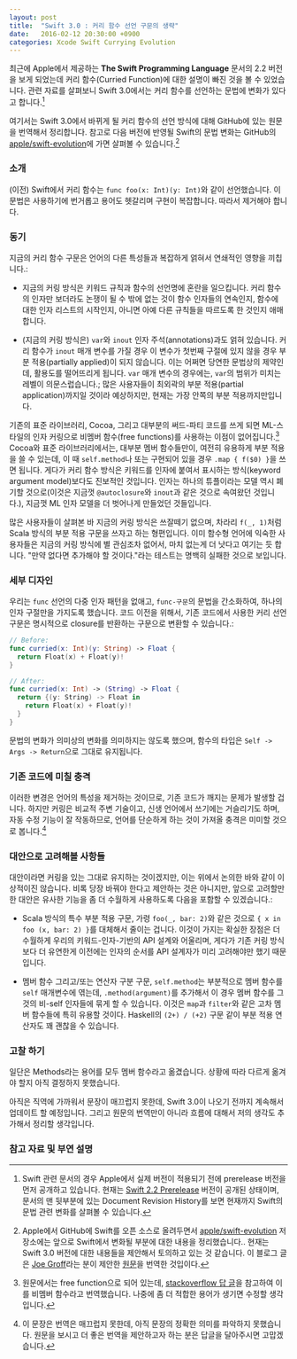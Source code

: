 ```yaml
---
layout: post
title:  "Swift 3.0 : 커리 함수 선언 구문의 생략"
date:   2016-02-12 20:30:00 +0900
categories: Xcode Swift Currying Evolution
---
```


최근에 Apple에서 제공하는 **The Swift Programming Language** 문서의 2.2 버전을 보게 되었는데 커리 함수(Curried Function)에 대한 설명이 빠진 것을 볼 수 있었습니다. 관련 자료를 살펴보니 Swift 3.0에서는 커리 함수를 선언하는 문법에 변화가 있다고 합니다.[^Prerelease]

여기서는 Swift 3.0에서 바뀌게 될 커리 함수의 선언 방식에 대해 GitHub에 있는 원문을 번역해서 정리합니다. 참고로 다음 버전에 반영될 Swift의 문법 변화는 GitHub의 [apple/swift-evolution](https://github.com/apple/swift-evolution)에 가면 살펴볼 수 있습니다.[^Evolution]


### 소개

(이전) Swift에서 커리 함수는 `func foo(x: Int)(y: Int)`와 같이 선언했습니다. 이 문법은 사용하기에 번거롭고 용어도 헷갈리며 구현이 복잡합니다. 따라서 제거해야 합니다.


### 동기

지금의 커리 함수 구문은 언어의 다른 특성들과 복잡하게 얽혀서 연쇄적인 영향을 끼칩니다.:

* 지금의 커링 방식은 키워드 규칙과 함수의 선언명에 혼란을 일으킵니다. 커리 함수의 인자만 보더라도 논쟁이 될 수 밖에 없는 것이 함수 인자들의 연속인지, 함수에 대한 인자 리스트의 시작인지, 아니면 아예 다른 규칙들을 따르도록 한 것인지 애매합니다.

* (지금의 커링 방식은) `var`와 `inout` 인자 주석(annotations)과도 얽혀 있습니다. 커리 함수가 `inout` 매개 변수를 가질 경우 이 변수가 첫번째 구절에 있지 않을 경우 부분 적용(partially applied)이 되지 않습니다. 이는 어쩌면 당연한 문법상의 제약인데, 활용도를 떨어뜨리게 됩니다. `var` 매개 변수의 경우에는, `var`의 범위가 미치는 레벨이 의문스럽습니다.; 많은 사용자들이 최외곽의 부분 적용(partial application)까지일 것이라 예상하지만, 현재는 가장 안쪽의 부분 적용까지만입니다.  

기존의 표준 라이브러리, Cocoa, 그리고 대부분의 써드-파티 코드를 쓰게 되면 ML-스타일의 인자 커링으로 비멤버 함수(free functions)를 사용하는 이점이 없어집니다.[^Free-Function] Cocoa와 표준 라이브러리에서는, 대부분 멤버 함수들만이, 여전히 유용하게 부분 적용을 쓸 수 있는데, 이 때 `self.method`나 또는 구현되어 있을 경우 `.map { f($0) }`을 쓰면 됩니다. 게다가 커리 함수 방식은 키워드를 인자에 붙여서 표시하는 방식(keyword argument model)보다도 진보적인 것입니다. 인자는 하나의 튜플이라는 모델 역시 폐기할 것으로(이것은 지금껏 `@autoclosure`와 `inout`과 같은 것으로 속여왔던 것입니다.), 지금껏 ML 인자 모델을 더 벗어나게 만들었던 것들입니다.

많은 사용자들이 살펴본 바 지금의 커링 방식은 쓰잘떼기 없으며, 차라리 `f(_, 1)`처럼 Scala 방식의 부분 적용 구문을 쓰자고 하는 형편입니다. 이미 함수형 언어에 익숙한 사용자들은 지금의 커링 방식에 별 관심조차 없어서, 마치 없는게 더 낫다고 여기는 듯 합니다. "만약 없다면 추가해야 할 것이다."라는 테스트는 명백히 실패한 것으로 보입니다.  


### 세부 디자인

우리는 `func` 선언의 다중 인자 패턴을 없애고, `func-구문`의 문법을 간소화하여, 하나의 인자 구절만을 가지도록 했습니다. 코드 이전을 위해서, 기존 코드에서 사용한 커리 선언 구문은 명시적으로 closure를 반환하는 구문으로 변환할 수 있습니다.:      

```swift
// Before:
func curried(x: Int)(y: String) -> Float {
  return Float(x) + Float(y)!
}

// After:
func curried(x: Int) -> (String) -> Float {
  return {(y: String) -> Float in
    return Float(x) + Float(y)!
  }
}
```

문법의 변화가 의미상의 변화를 의미하지는 않도록 했으며, 함수의 타입은 `Self -> Args -> Return`으로 그대로 유지됩니다.


### 기존 코드에 미칠 충격

이러한 변경은 언어의 특성을 제거하는 것이므로, 기존 코드가 깨지는 문제가 발생할 겁니다. 하지만 커링은 비교적 주변 기술이고, 신생 언어에서 쓰기에는 거슬리기도 하며, 자동 수정 기능이 잘 작동하므로, 언어를 단순하게 하는 것이 가져올 충격은 미미할 것으로 봅니다.[^Translation]


### 대안으로 고려해볼 사항들

대안이라면 커링을 있는 그대로 유지하는 것이겠지만, 이는 위에서 논의한 바와 같이 이상적이진 않습니다. 비록 당장 바꿔야 한다고 제안하는 것은 아니지만, 앞으로 고려할만한 대안은 유사한 기능을 좀 더 수월하게 사용하도록 다음을 포함할 수 있겠습니다.:

* Scala 방식의 특수 부분 적용 구문, 가령 `foo(_, bar: 2)`와 같은 것으로 `{ x in foo (x, bar: 2) }`를 대체해서 줄이는 겁니다. 이것이 가지는 확실한 장점은 더 수월하게 우리의 키워드-인자-기반의 API 설계와 어울리며, 게다가 기존 커링 방식보다 더 유연한게 이전에는 인자의 순서를 API 설계자가 미리 고려해야만 했기 때문입니다.

* 멤버 함수 그리고/또는 연산자 구분 구문, `self.method`는 부분적으로 멤버 함수를 `self` 매개변수에 엮는데, `.method(argument)`를 추가해서 이 경우 멤버 함수를 그것의 비-self 인자들에 묶게 할 수 있습니다. 이것은 `map`과 `filter`와 같은 고차 멤버 함수들에 특히 유용할 것이다. Haskell의 `(2+) / (+2)` 구문 같이 부분 적용 연산자도 꽤 괜찮을 수 있습니다.


### 고찰 하기

일단은 Methods라는 용어를 모두 멤버 함수라고 옮겼습니다. 상황에 따라 다르게 옮겨야 할지 아직 결정하지 못했습니다.

아직은 직역에 가까워서 문장이 매끄럽지 못한데, Swift 3.0이 나오기 전까지 계속해서 업데이트 할 예정입니다. 그리고 원문의 번역만이 아니라 흐름에 대해서 저의 생각도 추가해서 정리할 생각입니다. 


### 참고 자료 및 부연 설명

[^Prerelease]: Swift 관련 문서의 경우 Apple에서 실제 버전이 적용되기 전에 prerelease 버전을 먼저 공개하고 있습니다. 현재는 [Swift 2.2 Prerelease](https://itunes.apple.com/kr/book/swift-programming-language/id1002622538?mt=11) 버전이 공개된 상태이며, 문서의 맨 뒷부분에 있는 Document Revision History를 보면 현재까지 Swift의 문법 관련 변화를 살펴볼 수 있습니다.

[^Evolution]: Apple에서 GitHub에 Swift를 오픈 소스로 올려두면서 [apple/swift-evolution](https://github.com/apple/swift-evolution) 저장소에는 앞으로 Swift에서 변화될 부분에 대한 내용을 정리했습니다.. 현재는 Swift 3.0 버전에 대한 내용들을 제안해서 토의하고 있는 것 같습니다. 이 블로그 글은 [Joe Groff](https://github.com/jckarter)라는 분이 제안한 [원문](https://github.com/apple/swift-evolution/blob/master/proposals/0002-remove-currying.md)을 번역한 것입이다.

[^Free-Function]: 원문에서는 free function으로 되어 있는데, [stackoverflow 답 글](http://stackoverflow.com/questions/4861914/what-is-the-meaning-of-the-term-free-function-in-c)을 참고하여 이를 비멤버 함수라고 번역했습니다. 나중에 좀 더 적합한 용어가 생기면 수정할 생각입니다.

[^Translation]: 이 문장은 번역은 매끄럽지 못한데, 아직 문장의 정확한 의미를 파악하지 못했습니다. 원문을 보시고 더 좋은 번역을 제안하고자 하는 분은 답글을 달아주시면 고맙겠습니다.
